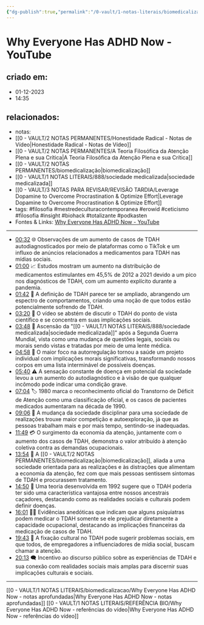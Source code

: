 ```yaml
---
{"dg-publish":true,"permalink":"/0-vault/1-notas-literais/biomedicalizacao/why-everyone-has-adhd-now-you-tube/","tags":["filosofia","mestredeculturacontemporanea","erowid","ceticismo","insight","biohack","totalizante","podkasten"],"dgHomeLink":true,"dgShowLocalGraph":true,"dgShowFileTree":true,"dgEnableSearch":true,"noteIcon":""}
---
```


# Why Everyone Has ADHD Now - YouTube

## criado em: 
- 01-12-2023
- 14:35
## relacionados:
- notas: 
- [[0 - VAULT/2 NOTAS PERMANENTES/Honestidade Radical - Notas de Vídeo\|Honestidade Radical - Notas de Vídeo]]
- [[0 - VAULT/2 NOTAS PERMANENTES/A Teoria Filosófica da Atenção Plena e sua Crítica\|A Teoria Filosófica da Atenção Plena e sua Crítica]]
- [[0 - VAULT/2 NOTAS PERMANENTES/biomedicalização\|biomedicalização]]
- [[0 - VAULT/1 NOTAS LITERAIS/888/sociedade medicalizada\|sociedade medicalizada]]
- [[0 - VAULT/3 NOTAS PARA REVISAR/REVISÃO TARDIA/Leverage Dopamine to Overcome Procrastination & Optimize Effort\|Leverage Dopamine to Overcome Procrastination & Optimize Effort]]
- tags: #filosofia #mestredeculturacontemporanea #erowid #ceticismo #filosofia #insight #biohack #totalizante #podkasten 
- Fontes & Links: [Why Everyone Has ADHD Now - YouTube](https://www.youtube.com/watch?v=H0qKO23cwpk&t=328)
---

- [00:32](https://www.youtube.com/watch?v=H0qKO23cwpk&t=32s) 🌐 Observações de um aumento de casos de TDAH autodiagnosticados por meio de plataformas como o TikTok e um influxo de anúncios relacionados a medicamentos para TDAH nas mídias sociais.
- [01:00](https://www.youtube.com/watch?v=H0qKO23cwpk&t=60s) 📈 Estudos mostram um aumento na distribuição de medicamentos estimulantes em 45,5% de 2012 a 2021 devido a um pico nos diagnósticos de TDAH, com um aumento explícito durante a pandemia.
- [01:42](https://www.youtube.com/watch?v=H0qKO23cwpk&t=102s) 🧩 A definição de TDAH parece ter se ampliado, abrangendo um espectro de comportamentos, criando uma noção de que todos estão potencialmente sofrendo de TDAH.
- [03:20](https://www.youtube.com/watch?v=H0qKO23cwpk&t=200s) 🔎 O vídeo se abstém de discutir o TDAH do ponto de vista científico e se concentra em suas implicações sociais.
- [03:48](https://www.youtube.com/watch?v=H0qKO23cwpk&t=228s) 💊 Ascensão da "[[0 - VAULT/1 NOTAS LITERAIS/888/sociedade medicalizada\|sociedade medicalizada]]" após a Segunda Guerra Mundial, vista como uma mudança de questões legais, sociais ou morais sendo vistas e tratadas por meio de uma lente médica.
- [04:58](https://www.youtube.com/watch?v=H0qKO23cwpk&t=298s) 🔄 O maior foco na autorregulação tornou a saúde um projeto individual com implicações morais significativas, transformando nossos corpos em uma lista interminável de possíveis doenças.
- [05:40](https://www.youtube.com/watch?v=H0qKO23cwpk&t=340s) ⚠️ A sensação constante de doença em potencial da sociedade levou a um aumento do autodiagnóstico e à visão de que qualquer incômodo pode indicar uma condição grave.
- [07:04](https://www.youtube.com/watch?v=H0qKO23cwpk&t=424s) 🏷️ 1980 marca o reconhecimento oficial do Transtorno de Déficit de Atenção como uma classificação oficial, e os casos de pacientes medicados aumentaram na década de 1990.
- [09:06](https://www.youtube.com/watch?v=H0qKO23cwpk&t=546s) 🚀 A mudança da sociedade disciplinar para uma sociedade de realizações trouxe maior competição e autoexploração, já que as pessoas trabalham mais e por mais tempo, sentindo-se inadequadas.
- [11:49](https://www.youtube.com/watch?v=H0qKO23cwpk&t=709s) 💳 O surgimento da economia da atenção, juntamente com o aumento dos casos de TDAH, demonstra o valor atribuído à atenção coletiva contra as demandas ocupacionais.
- [13:54](https://www.youtube.com/watch?v=H0qKO23cwpk&t=834s) 🔬 A [[0 - VAULT/2 NOTAS PERMANENTES/biomedicalização\|biomedicalização]], aliada a uma sociedade orientada para as realizações e às distrações que alimentam a economia da atenção, fez com que mais pessoas sentissem sintomas de TDAH e procurassem tratamento.
- [14:50](https://www.youtube.com/watch?v=H0qKO23cwpk&t=890s) 🌳 Uma teoria desenvolvida em 1992 sugere que o TDAH poderia ter sido uma característica vantajosa entre nossos ancestrais caçadores, destacando como as realidades sociais e culturais podem definir doenças.
- [16:01](https://www.youtube.com/watch?v=H0qKO23cwpk&t=961s) 👩‍⚕️ Evidências anedóticas que indicam que alguns psiquiatras podem medicar o TDAH somente se ele prejudicar diretamente a capacidade ocupacional, destacando as implicações financeiras da medicação de casos de TDAH.
- [19:43](https://www.youtube.com/watch?v=H0qKO23cwpk&t=1183s) 🎯 A fixação cultural no TDAH pode sugerir problemas sociais, em que todos, de empregadores a influenciadores de mídia social, buscam chamar a atenção.
- [20:13](https://www.youtube.com/watch?v=H0qKO23cwpk&t=1213s) 🗨️ Incentivo ao discurso público sobre as experiências de TDAH e sua conexão com realidades sociais mais amplas para discernir suas implicações culturais e sociais.

---
[[0 - VAULT/1 NOTAS LITERAIS/biomedicalizacao/Why Everyone Has ADHD Now - notas aprofundadas\|Why Everyone Has ADHD Now - notas aprofundadas]]
[[0 - VAULT/1 NOTAS LITERAIS/REFERÊNCIA BIO/Why Everyone Has ADHD Now - referências do vídeo\|Why Everyone Has ADHD Now - referências do vídeo]]